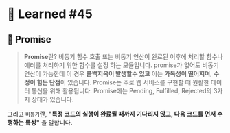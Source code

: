 # 🌟 Learned #45

## 🔶 Promise

> **Promise**란?
> 비동기 함수 호출 또는 비동기 연산이 완료된 이후에 처리할 함수나 에러를 처리하기 위한 함수를 설정 하는 모듈입니다. promise가 없어도 비동기 연산이 가능한데 이 경우 **콜백지옥이 발생할수 있고** 이는 **가독성이 떨어지며**, **수정이 힘든 단점**이 있습니다.
> Promise는 주로 웹 서비스를 구현할 떄 원활한 데이터 통신을 위해 활용됩니다.
> Promise에는 Pending, Fulfilled, Rejected의 3가지 상태가 있습니다.

그리고 `비동기`란, **"특정 코드의 실행이 완료될 때까지 기다리지 않고, 다음 코드를 먼저 수행하는 특성"** 을 말합니다.
